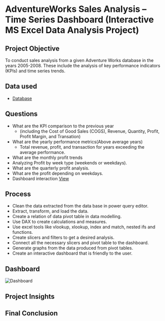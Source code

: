 #  AdventureWorks Sales Analysis – Time Series Dashboard (Interactive MS Excel Data Analysis Project)
## Project Objective
To conduct sales analysis from a given Adventure Works database in the years 2005-2008. These include the analysis of key performance indicators (KPIs) and time series trends.
## Data used
- <a href = "https://github.com/pagonzales/AdventureWorks_Sales_Analysis_TimeSeries_Dashboard/blob/main/AdventureWorks%20Database.xlsx">Database</a>
## Questions
- What are the KPI comparison to the previous year
  - (including the Cost of Good Sales (COGS), Revenue, Quantity, Profit, Profit Margin, and Transation)
- What are the yearly performance metrics(Above average years)
  - Total revenue, profit, and transaction for years exceeding the average performance.
- What are the monthly profit trends
- Analyzing Profit by week type (weekends or weekdays).
- What are the quarterly profit analysis.
- What are the profit depending on weekdays.
-	Dashboard interaction <a href = "https://github.com/pagonzales/AdventureWorks_Sales_Analysis_TimeSeries_Dashboard/blob/main/Dashboard.png">View</a>
## Process
-	Clean the data extracted from the data base in power query editor.
-	Extract, transform, and load the data.
-	Create a relation of data pivot table in data modelling.
-	Use DAX to create calculations and measures.
-	Use excel tools like vlookup, xlookup, index and match, nested ifs and functions.
-	Create slicers and filters to get a desired analysis.
- Connect all the necessary slicers and pivot table to the dashboard.
-	Generate graphs from the data produced from pivot tables.
- Create an interactive dashboard that is friendly to the user.
## Dashboard
![Dashboard](https://github.com/user-attachments/assets/16165f4c-d094-4123-95a3-154cedfecdeb)

## Project Insights

## Final Conclusion

